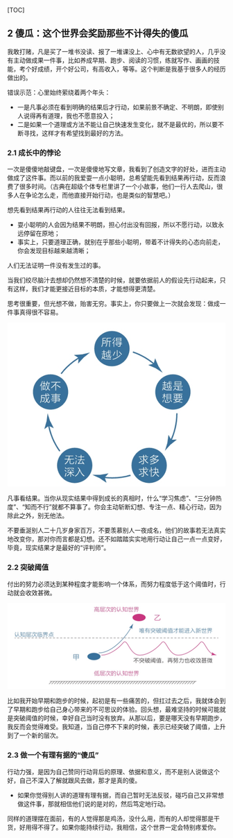 
[TOC]

## 2 傻瓜：这个世界会奖励那些不计得失的傻瓜

我敢打赌，凡是买了一堆书没读、报了一堆课没上、心中有无数欲望的人，几乎没有主动做成果一件事，比如养成早期、跑步、阅读的习惯，练就写作、画画的技能，考个好成绩，开个好公司，有高收入，等等。这个判断是我基于很多人的经历做出的。

错误示范：心里始终萦绕着两个年头：
- 一是凡事必须在看到明确的结果后才行动，如果前景不确定、不明朗，即使别人说得再有道理，我也不愿意投入；
- 二是如果一个道理或方法不能让自己快速发生变化，就不是最优的，所以要不断寻找，这样才有希望找到最好的方法。

### 2.1 成长中的悖论

一次是傻傻地敲键盘，一次是傻傻地写文章，我看到了创造文字的好处，进而主动做成了这件事。而以前的我爱耍一点小聪明，总希望能先看到结果再行动，反而浪费了很多时间。（古典在超级个体专栏里讲了一个小故事，他们一行人去爬山，很多人在争论怎么走，而他直接开始行动，也是类似的智慧吧。）

想先看到结果再行动的人往往无法看到结果。
- 耍小聪明的人会因为结果不明朗，担心付出没有回报，所以不愿行动，以致永远停留在原地；
- 事实上，只要道理正确，就别在乎那些小聪明，带着不计得失的心态向前走，你会发现目标越来越清晰；

人们无法证明一件没有发生过的事。

当我们绞尽脑汁去想却仍然想不清楚的时候，就要依据前人的假设先行动起来，只有这样，我们才能更接近目标的本质，才能想得更清楚。

思考很重要，但光想不做，贻害无穷。事实上，你只要做上一次就会发现：做成一件事真得很不容易。

![做到和想要的怪圈.jpeg](./pic/做到和想要的怪圈.jpeg)

凡事看结果。当你从现实结果中得到成长的真相时，什么“学习焦虑”、“三分钟热度”、“知而不行”就都不算事了。你会主动斩断幻想、专注一点、精心行动，因为除此之外，别无他法。

不要垂涎别人二十几岁身家百万，不要羡慕别人一夜成名，他们的故事若无法真实地改变你，那对你而言都是幻想。还不如踏踏实实地用行动让自己一点一点变好，毕竟，现实结果才是最好的“评判师”。

### 2.2 突破阈值

付出的努力必须达到某种程度才能影响一个体系，而努力程度低于这个阈值时，行动就会收效甚微。

![行动量需要突破阈值.jpeg](./pic/行动量需要突破阈值.jpeg)

比如我开始早期和跑步的时候，起初是有一些痛苦的，但扛过去之后，我就体会到了早期和跑步给自己身心带来的不可思议的体验。回头想，最难坚持的时候可能就是突破阈值的时候，幸好自己当时没有放弃。从那以后，要是哪天没有早期跑步，我反而会觉得难受。我知道，当自己停不下来的时候，表示已经突破了阈值，上升到了一个新的层次。

### 2.3 做一个有理有据的“傻瓜”

行动力强，是因为自己赞同行动背后的原理、依据和意义，而不是别人说做这个好，自己不深入了解就跟风去做，那才是真的傻。
- 如果你觉得别人讲的道理有理有据，而自己暂时无法反驳，碰巧自己又非常想做这件事，那就相信他们说的是对的，然后笃定地行动。

同样的道理摆在面前，有的人觉得那是鸡汤，没什么用，而有的人却觉得那是干货，好用得不得了。如果你能持续行动，我相信，这个世界一定会特别疼爱你。

